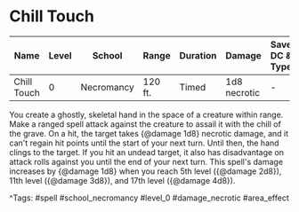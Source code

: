 # Chill Touch

| Name | Level | School | Range | Duration | Damage | Save DC & Type |
|------|-------|--------|-------|----------|--------|----------------|
| Chill Touch | 0 | Necromancy | 120 ft. | Timed | 1d8 necrotic | - |

You create a ghostly, skeletal hand in the space of a creature within range. Make a ranged spell attack against the creature to assail it with the chill of the grave. On a hit, the target takes {@damage 1d8} necrotic damage, and it can't regain hit points until the start of your next turn. Until then, the hand clings to the target. If you hit an undead target, it also has disadvantage on attack rolls against you until the end of your next turn. This spell's damage increases by {@damage 1d8} when you reach 5th level ({@damage 2d8}), 11th level ({@damage 3d8}), and 17th level ({@damage 4d8}).

^Tags: #spell #school_necromancy #level_0 #damage_necrotic #area_effect